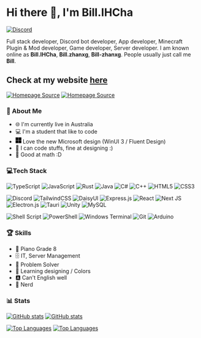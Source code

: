 # Hi there 👋, I'm Bill.IHCha

[![Discord](https://img.shields.io/discord/768368356436475905?logo=discord)](https://bill-zhanxg.com/discord)

Full stack developer, Discord bot developer, App developer, Minecraft Plugin & Mod developer, Game developer,
Server developer. I am known online as **Bill.IHCha**, **Bill.zhanxg**, **Bill-zhanxg**. People
usually just call me **Bill**.

## Check at my website [here](https://bill-zhanxg.com)

[![Homepage Source](https://github-readme-stats.vercel.app/api/pin/?username=bill-zhanxg&repo=homepage&theme=tokyonight#gh-dark-mode-only)](https://github.com/bill-zhanxg/homepage#gh-dark-mode-only)
[![Homepage Source](https://github-readme-stats.vercel.app/api/pin/?username=bill-zhanxg&repo=homepage#gh-light-mode-only)](https://github.com/bill-zhanxg/homepage#gh-light-mode-only)

### 💫 About Me

- 🌐 I'm currently live in Australia
- 💻 I'm a student that like to code
- <img src="microsoft.svg" width="15"> Love the new Microsoft design (WinUI 3 / Fluent Design)
- 🎨 I can code stuffs, fine at designing :)
- 📘 Good at math :D

### 💻Tech Stack

![TypeScript](https://img.shields.io/badge/typescript-%23007ACC.svg?style=for-the-badge&logo=typescript&logoColor=white)
![JavaScript](https://img.shields.io/badge/javascript-%23323330.svg?style=for-the-badge&logo=javascript&logoColor=%23F7DF1E)
![Rust](https://img.shields.io/badge/rust-%23000000.svg?style=for-the-badge&logo=rust&logoColor=white)
![Java](https://img.shields.io/badge/java-%23ED8B00.svg?style=for-the-badge&logo=openjdk&logoColor=white)
![C#](https://img.shields.io/badge/c%23-%23239120.svg?style=for-the-badge&logo=c-sharp&logoColor=white)
![C++](https://img.shields.io/badge/c++-%2300599C.svg?style=for-the-badge&logo=c%2B%2B&logoColor=white)
![HTML5](https://img.shields.io/badge/html5-%23E34F26.svg?style=for-the-badge&logo=html5&logoColor=white)
![CSS3](https://img.shields.io/badge/css3-%231572B6.svg?style=for-the-badge&logo=css3&logoColor=white)

![Discord](https://img.shields.io/badge/Discord-%235865F2.svg?style=for-the-badge&logo=discord&logoColor=white)
![TailwindCSS](https://img.shields.io/badge/tailwindcss-%2338B2AC.svg?style=for-the-badge&logo=tailwind-css&logoColor=white)
![DaisyUI](https://img.shields.io/badge/daisyui-5A0EF8?style=for-the-badge&logo=daisyui&logoColor=white)
![Express.js](https://img.shields.io/badge/express.js-%23404d59.svg?style=for-the-badge&logo=express&logoColor=%2361DAFB)
![React](https://img.shields.io/badge/react-%2320232a.svg?style=for-the-badge&logo=react&logoColor=%2361DAFB)
![Next JS](https://img.shields.io/badge/Next-black?style=for-the-badge&logo=next.js&logoColor=white)
![Electron.js](https://img.shields.io/badge/Electron-191970?style=for-the-badge&logo=Electron&logoColor=white)
![Tauri](https://img.shields.io/badge/tauri-%2324C8DB.svg?style=for-the-badge&logo=tauri&logoColor=%23FFFFFF)
![Unity](https://img.shields.io/badge/unity-%23000000.svg?style=for-the-badge&logo=unity&logoColor=white)
![MySQL](https://img.shields.io/badge/mysql-%2300f.svg?style=for-the-badge&logo=mysql&logoColor=white)

![Shell Script](https://img.shields.io/badge/shell_script-%23121011.svg?style=for-the-badge&logo=gnu-bash&logoColor=white)
![PowerShell](https://img.shields.io/badge/PowerShell-%235391FE.svg?style=for-the-badge&logo=powershell&logoColor=white)
![Windows Terminal](https://img.shields.io/badge/Windows%20Terminal-%234D4D4D.svg?style=for-the-badge&logo=windows-terminal&logoColor=white)
![Git](https://img.shields.io/badge/git-%23F05033.svg?style=for-the-badge&logo=git&logoColor=white)
![Arduino](https://img.shields.io/badge/-Arduino-00979D?style=for-the-badge&logo=Arduino&logoColor=white)

### 🏆 Skills

- 🎹 Piano Grade 8
- 🗄️ IT, Server Management
- 📐 Problem Solver
- 🎨 Learning designing / Colors
- 🅰 Can't English well
- 📘 Nerd

### 📊 Stats

[![GitHub stats](https://github-readme-stats.vercel.app/api?username=bill-zhanxg&show_icons=true&theme=tokyonight#gh-dark-mode-only)](https://github.com/bill-zhanxg#gh-dark-mode-only)
[![GitHub stats](https://github-readme-stats.vercel.app/api?username=bill-zhanxg&show_icons=true#gh-light-mode-only)](https://github.com/bill-zhanxg#gh-light-mode-only)

[![Top Languages](https://github-readme-stats.vercel.app/api/top-langs/?username=bill-zhanxg&layout=compact&theme=tokyonight#gh-dark-mode-only)](/#gh-dark-mode-only)
[![Top Languages](https://github-readme-stats.vercel.app/api/top-langs/?username=bill-zhanxg&layout=compact#gh-light-mode-only)](/#gh-light-mode-only)
